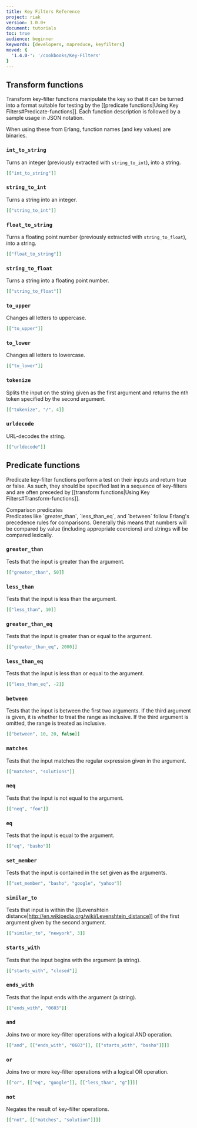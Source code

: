 ```yaml
---
title: Key Filters Reference
project: riak
version: 1.0.0+
document: tutorials
toc: true
audience: beginner
keywords: [developers, mapreduce, keyfilters]
moved: {
  '1.4.0-': '/cookbooks/Key-Filters'
}
---
```


## Transform functions

Transform key-filter functions manipulate the key so that it can be turned into a format suitable for testing by the [[predicate functions|Using Key Filters#Predicate-functions]]. Each function description is followed by a sample usage in JSON notation.

When using these from Erlang, function names (and key values) are binaries.

### `int_to_string`

Turns an integer (previously extracted with `string_to_int`), into a string.

```json
[["int_to_string"]]
```

### `string_to_int`

Turns a string into an integer.

```json
[["string_to_int"]]
```

### `float_to_string`

Turns a floating point number (previously extracted with `string_to_float`), into a string.

```json
[["float_to_string"]]
```

### `string_to_float`

Turns a string into a floating point number.

```json
[["string_to_float"]]
```

### `to_upper`

Changes all letters to uppercase.

```json
[["to_upper"]]
```

### `to_lower`

Changes all letters to lowercase.

```json
[["to_lower"]]
```

### `tokenize`

Splits the input on the string given as the first argument and returns the nth token specified by the second argument.

```json
[["tokenize", "/", 4]]
```

### `urldecode`

URL-decodes the string.

```json
[["urldecode"]]
```

## Predicate functions

Predicate key-filter functions perform a test on their inputs and return true or false. As such, they should be specified last in a sequence of key-filters and are often preceded by [[transform functions|Using Key Filters#Transform-functions]].

<div class="note"><div class="title">Comparison predicates</div> Predicates like `greater_than`, `less_than_eq`, and `between` follow Erlang's precedence rules for comparisons. Generally this means that numbers will be compared by value (including appropriate coercions) and strings will be compared lexically.</div>

### `greater_than`

Tests that the input is greater than the argument.

```json
[["greater_than", 50]]
```

### `less_than`

Tests that the input is less than the argument.

```json
[["less_than", 10]]
```

### `greater_than_eq`

Tests that the input is greater than or equal to the argument.

```json
[["greater_than_eq", 2000]]
```

### `less_than_eq`

Tests that the input is less than or equal to the argument.

```json
[["less_than_eq", -2]]
```

### `between`

Tests that the input is between the first two arguments.  If the third argument is given, it is whether to treat the range as inclusive. If the third argument is omitted, the range is treated as inclusive.

```json
[["between", 10, 20, false]]
```

### `matches`

Tests that the input matches the regular expression given in the argument.

```json
[["matches", "solutions"]]
```

### `neq`

Tests that the input is not equal to the argument.

```json
[["neq", "foo"]]
```

### `eq`

Tests that the input is equal to the argument.

```json
[["eq", "basho"]]
```

### `set_member`

Tests that the input is contained in the set given as the arguments.

```json
[["set_member", "basho", "google", "yahoo"]]
```

### `similar_to`

Tests that input is within the [[Levenshtein distance|http://en.wikipedia.org/wiki/Levenshtein_distance]] of the first argument given by the second argument.

```json
[["similar_to", "newyork", 3]]
```

### `starts_with`

Tests that the input begins with the argument (a string).

```json
[["starts_with", "closed"]]
```

### `ends_with`

Tests that the input ends with the argument (a string).

```json
[["ends_with", "0603"]]
```

### `and`

Joins two or more key-filter operations with a logical AND operation.

```json
[["and", [["ends_with", "0603"]], [["starts_with", "basho"]]]]
```

### `or`

Joins two or more key-filter operations with a logical OR operation.

```json
[["or", [["eq", "google"]], [["less_than", "g"]]]]
```

### `not`

Negates the result of key-filter operations.

```json
[["not", [["matches", "solution"]]]]
```
